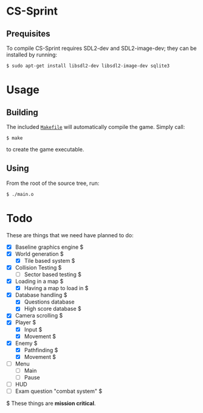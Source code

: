 # CS-Sprint

## Prequisites

To compile CS-Sprint requires SDL2-dev and SDL2-image-dev; they can be installed by running:
```
$ sudo apt-get install libsdl2-dev libsdl2-image-dev sqlite3
```

# Usage
## Building

The included [`Makefile`](/Makefile) will automatically compile the game.
Simply call:
```
$ make
```
to create the game executable.

## Using

From the root of the source tree, run:
```
$ ./main.o
```
# Todo
These are things that we need have planned to do:
  * [X] Baseline graphics engine $
  * [X] World generation $
    * [X] Tile based system $
  * [x] Collision Testing $
    * [ ] Sector based testing $
  * [x] Loading in a map $
    * [X] Having a map to load in $
  * [x] Database handling $
    * [x] Questions database
    * [x] High score database $
  * [X] Camera scrolling $
  * [X] Player $
    * [X] Input $
    * [X] Movement $
  * [x] Enemy $
    * [x] Pathfinding $
    * [x] Movement $
  * [ ] Menu
    * [ ] Main
    * [ ] Pause
  * [ ] HUD
  * [ ] Exam question "combat system" $

$ These things are **mission critical**.
